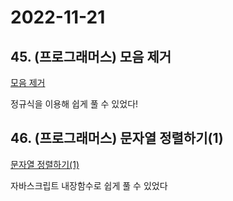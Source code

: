 # 2022-11-21

## 45. (프로그래머스) 모음 제거

[모음 제거](https://school.programmers.co.kr/learn/courses/30/lessons/120849)

정규식을 이용해 쉽게 풀 수 있었다!

## 46. (프로그래머스) 문자열 정렬하기(1)

[문자열 정렬하기(1)](https://school.programmers.co.kr/learn/courses/30/lessons/120850)

자바스크립트 내장함수로 쉽게 풀 수 있었다
